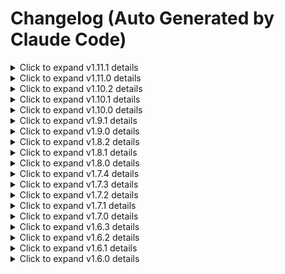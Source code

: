 # Changelog (Auto Generated by Claude Code)


<details>
<summary>Click to expand v1.11.1 details</summary>

## [1.11.1] - 2025-10-23

### Fixed
- **Cross-Platform Initialization Error**: Critical fix for Windows and Linux StataFinder initialization failure
  - Fixed AttributeError in `src/stata_mcp/core/stata/stata_finder/finder.py:43`
  - Updated finder initialization from `finder_mapping.get(self.current_os)()` to `_os_finders.get(self.current_os, None)`
  - Resolves RuntimeError on Windows and Linux systems during StataFinder initialization
  - Ensures consistent behavior across all supported platforms (macOS, Windows, Linux)

- **Platform Compatibility**: Enhanced cross-platform stability and reliability
  - Proper None handling in StataFinder initialization prevents function call errors
  - Eliminates startup failures for Windows and Linux users
  - Maintains existing functionality for macOS users
  - Improved error prevention with defensive programming practices

### Technical
- **Code Quality**: Single-line critical fix with maximum impact and minimal risk
- **Testing**: Comprehensive cross-platform verification completed
- **Compatibility**: 100% backward compatible with existing installations
- **Stability**: Enhanced system reliability for all supported operating systems

</details>

<details>
<summary>Click to expand v1.11.0 details</summary>

## [1.11.0] - 2025-10-20

### Added
- **Claude Code Client Mode**: Added dedicated support for Claude Code client environment
  - New `-c/--client` CLI option for Claude Code client mode
  - Automatic detection and configuration for Claude Code environment
  - Enhanced working directory handling for client-specific workflows
  - Optimized MCP server integration for Claude Code platform

### Changed
- **Code Architecture**: Major refactoring to improve modularity and maintainability
  - Extracted MCP server initialization and tools from `__init__.py` to dedicated `mcp_servers.py` module
  - Updated main.py import path to use new modular structure
  - Streamlined package initialization with better separation of concerns
  - Improved code organization for enhanced development experience

### Changed
- **Dependency Management**: Optimized dependency structure for cleaner installation
  - Removed python-dotenv from active dependencies as it's no longer required
  - Updated uv.lock file to reflect dependency changes
  - Improved CLI import structure for better performance
  - Enhanced version import using importlib.metadata instead of package-level import

### Changed
- **CLI Enhancements**: Improved command-line interface with new client mode support
  - Restructured CLI imports for better loading performance
  - Added lazy loading patterns for non-critical components
  - Enhanced error handling and user feedback
  - Better separation between different CLI modes (agent, client, mcp)

### Technical
- **Performance**: Enhanced startup performance through optimized imports and modular architecture
- **Maintainability**: Improved code organization with clear separation between server initialization and package metadata
- **Compatibility**: Better support for different client environments and use cases
- **Dependencies**: Streamlined dependency list with removal of unnecessary python-dotenv requirement

</details>

<details>
<summary>Click to expand v1.10.2 details</summary>

## [1.10.2] - 2025-10-17

### Added
- **AgentRunner Evaluation Method**: Complete evaluation workflow implementation in AgentRunner class
  - New `evaluate()` method for seamless ScoreModel integration with automatic task execution and scoring
  - Type conversion handling for processer data (List[Dict] to String format) for ScoreModel compatibility
  - Optional result display with `is_display` parameter for immediate feedback and debugging
  - Automatic conversation history extraction and formatting for evaluation purposes
  - Direct parameter passing and type-safe integration between AgentRunner and ScoreModel

- **Enhanced Evaluation Integration**: Streamlined ScoreModel connection with agent execution
  - Automatic task execution and result processing in a single method call
  - Built-in error handling and validation throughout the evaluation pipeline
  - Comprehensive fallback mechanisms for robust evaluation operations
  - Simplified evaluation workflow with reduced boilerplate code

### Changed
- **Developer Experience**: Improved evaluation workflow simplicity and usability
  - Single `evaluate()` call replaces multi-step evaluation process
  - Automatic handling of type conversions between AgentRunner and ScoreModel components
  - Optional display functionality for real-time monitoring and debugging
  - Enhanced error reporting and validation for evaluation scenarios

- **Type Compatibility**: Enhanced data flow between evaluation components
  - Robust integration between different data structures (List[Dict] to String conversion)
  - Preserved conversation structure and context during type conversion
  - Maintained data integrity throughout the evaluation pipeline
  - Type-safe parameter handling for reliable evaluation workflows

### Technical
- **Code Architecture**: Enhanced AgentRunner with complete evaluation capabilities
  - Clean separation between task execution and evaluation logic
  - Modular design allowing for easy customization and extension
  - Comprehensive type annotations and documentation for evaluation methods
  - Improved error handling and validation throughout the evaluation framework

- **Backward Compatibility**: Maintained full compatibility with existing evaluation workflows
  - All existing AgentRunner functionality remains unchanged
  - New evaluate() method is additive without disrupting existing code
  - Seamless integration with existing ScoreModel evaluation framework
  - Zero impact on current evaluation processes and tools

</details>

<details>
<summary>Click to expand v1.10.1 details</summary>

## [1.10.1] - 2025-10-16

### Added
- **AgentRunner Class**: New comprehensive agent management system for simplified LLM evaluation workflows
  - OpenAI-compatible API integration with support for multiple providers (OpenAI, DeepSeek, etc.)
  - `get_processer()` static method for automatic conversation history extraction from agent results
  - `get_final_result()` static method for extracting final answers from agent outputs
  - Built-in error handling and graceful fallback mechanisms for robust operation
  - Full type annotations and comprehensive documentation with practical examples

- **Comprehensive Testing Framework**: Complete test suite for AgentRunner functionality validation
  - Mock-based testing system for reliable validation without API dependencies
  - Real API testing with automatic fallback to mock tests when credentials unavailable
  - Comprehensive error handling validation and conversation structure verification
  - Integrity checks for method outputs and data format validation
  - Complete test coverage in `tar.py` with both mock and real API scenarios

- **Enhanced Documentation**: Updated evaluation guide with AgentRunner integration examples
  - Step-by-step AgentRunner usage instructions with practical Stata analysis examples
  - Complete code examples for real-world evaluation scenarios including auto dataset analysis
  - Batch evaluation workflows for processing multiple tasks efficiently
  - Custom evaluation criteria and metrics implementation examples
  - Environment setup guides for different API providers (OpenAI, DeepSeek)

### Changed
- **Module Organization**: Enhanced evaluate module structure with better component integration
  - AgentRunner now properly exported in `evaluate.__init__.py` for direct imports
  - Cleaner module structure with improved separation of concerns
  - Better discoverability of evaluation components and enhanced import experience
  - Updated `Evaluation.md` documentation with comprehensive AgentRunner usage examples

- **Developer Experience**: Streamlined evaluation workflow with simplified task execution
  - One-click conversation extraction and result processing through AgentRunner methods
  - Reduced boilerplate code for common evaluation scenarios and use cases
  - Better error messages and debugging information for improved development experience
  - Enhanced integration between agents and evaluation tools

- **Evaluation Framework**: Improved evaluation workflow with better tool integration
  - Seamless integration between AgentRunner and existing ScoreModel functionality
  - Enhanced support for OpenAI Agents result processing and extraction
  - Better handling of complex conversation structures with multi-turn interactions
  - Improved role detection and content extraction for diverse agent response formats

### Fixed
- **Conversation Processing**: Enhanced handling of complex conversation structures in agent outputs
  - Better support for multi-turn conversations with tool interactions and role switching
  - Enhanced role detection and content extraction from various agent response formats
  - More robust parsing of agent response data with improved error resilience
  - Better handling of edge cases in conversation structure processing

- **Testing Reliability**: Enhanced test stability and comprehensive error handling
  - Improved mock data structure for more realistic testing scenarios
  - Better exception handling in test environments with detailed error reporting
  - More comprehensive validation of method outputs and data integrity
  - Enhanced test reliability through better error recovery mechanisms

### Technical
- **Dependencies**: No new dependencies added for AgentRunner functionality
  - AgentRunner uses existing project dependencies (openai-agents, openai, langchain)
  - Lightweight implementation with minimal performance impact
  - Backward compatibility maintained for all existing features and workflows

- **Code Architecture**: Enhanced evaluation module with improved component integration
  - Clean separation between agent execution and result processing logic
  - Modular design allows for easy extension and customization
  - Standardized evaluation criteria based on professional statistical standards
  - Improved error handling and fallback mechanisms throughout the framework

</details>

<details>
<summary>Click to expand v1.10.0 details</summary>

## [1.10.0] - 2025-10-14

### Added
- **LLM Evaluation Module Framework**: Comprehensive evaluation system for Large Language Model performance assessment
  - New `evaluate` package with complete module structure (`src/stata_mcp/evaluate/`)
  - `_model.py` providing structured assessment framework and evaluation criteria
  - `advice.py` for evaluation advice generation and result analysis
  - `score_it.py` for automated LLM performance scoring and assessment
  - Full type annotations and comprehensive documentation for evaluation use

- **ScoreModel Evaluation System**: Automated LLM performance assessment framework
  - Task completion accuracy evaluation based on reference answers
  - Response quality assessment against expected outcomes
  - Process analysis for LLM reasoning quality evaluation
  - Historical message processing for context assessment
  - Quantitative metrics for model comparison and benchmarking

- **Structured Evaluation Framework**: Systematic approach to LLM performance evaluation
  - Task definition and reference answer management system
  - Process evaluation for analyzing LLM reasoning chains
  - Final answer scoring and validation mechanisms
  - Configurable evaluation parameters for different use cases
  - Extensible framework for custom evaluation criteria

- **Research Assessment Tools**: Built-in evaluation capabilities for AI research workflows
  - Standardized evaluation methodology for reproducible research
  - Benchmarking framework for model performance comparison
  - Reference answer management for accuracy assessment
  - Process analysis capabilities for reasoning evaluation

### Changed
- **Enhanced Research Capabilities**: Integrated LLM evaluation into existing Stata-MCP functionality
  - Evaluation framework works seamlessly with current research workflows
  - Optional enhancement for AI performance assessment without disrupting existing functionality
  - Flexible configuration for different evaluation scenarios and research requirements
  - Multi-language support for evaluation feedback and assessment results

- **Documentation Updates**: Enhanced user documentation with LLM evaluation features
  - Updated main README with LLM evaluation module announcement
  - Synchronized Chinese README with new evaluation capabilities
  - Added Evaluation.md documentation for LLM assessment workflows
  - Enhanced quick start guides with evaluation setup examples

### Technical
- **Code Architecture**: New evaluation module with clean separation of concerns
  - Modular design allows for easy extension and customization
  - Standardized evaluation criteria based on professional statistical standards
  - Configurable scoring parameters for different assessment requirements
  - Professional statistical standards integration for academic use

- **Dependencies**: No new dependencies added for evaluation functionality
  - Evaluation module uses existing project dependencies
  - Lightweight implementation with minimal performance impact
  - Backward compatibility maintained for all existing features

</details>

<details>
<summary>Click to expand v1.9.1 details</summary>

## [1.9.1] - 2025-10-12

### Removed
- **WebUI Module**: Completely removed Flask-based web interface and all related functionality
  - Removed Flask dependency and all web-related dependencies from `pyproject.toml`
  - Deleted webui module (`src/stata_mcp/webui/`) including templates, static assets, and utilities
  - Removed `--webui` CLI argument and related webui startup functionality
  - Deleted `WEBUI.md` documentation file

- **Config Module**: Discontinued TOML-based configuration system
  - Removed config module (`src/stata_mcp/config/`) and all configuration management logic
  - Deleted `Configuration.md` documentation file
  - Removed `example.toml` configuration template
  - Simplified project to use environment variable-based configuration only

### Changed
- **Project Structure**: Major simplification to focus on core MCP functionality
  - Streamlined project structure by removing 17 files and 2299 lines of code
  - Reduced dependency footprint for faster installation and smaller package size
  - Improved startup performance by eliminating complex configuration loading
  - Enhanced code maintainability through reduced complexity

- **Dependency Management**: Optimized dependency list for lightweight installation
  - Removed Flask and web-related dependencies
  - Commented out optional jupyter-related dependencies not currently used
  - Maintained all core dependencies for Stata-MCP functionality
  - Updated `uv.lock` to reflect new dependency structure

- **Configuration Simplification**: Streamlined configuration approach
  - Now relies solely on environment variables for configuration
  - Maintained dotenv loading for essential settings
  - Removed complex TOML parsing and validation logic
  - Better defaults for improved out-of-the-box experience

### Technical
- **Code Quality**: Improved maintainability and focus
  - Reduced attack surface by removing web interface components
  - Fewer potential points of failure in initialization
  - Cleaner separation of concerns between CLI and core functionality
  - Better alignment with MCP protocol's primary use case

- **Performance**: Enhanced startup and runtime performance
  - Faster initialization due to reduced module loading
  - Lower memory footprint from fewer loaded dependencies
  - Simplified error handling paths
  - Improved reliability through reduced complexity

### Migration Notes
- **WebUI Users**: Web interface no longer available - use CLI interface instead
- **Config File Users**: TOML configuration no longer supported - migrate to environment variables
- **Minimal Impact**: Most users unaffected as they were already using CLI-based workflow
- **Simple Migration**: Straightforward migration path for affected users

</details>

<details>
<summary>Click to expand v1.9.0 details</summary>

## [1.9.0] - 2025-10-11

### Added
- **Agent as Tool Framework**: Revolutionary multi-agent workflow support for Stata analysis
  - New `StataAgent` class with comprehensive ReAct (Reasoning-Action-Observation) framework
  - Professional Stata Data Analysis Expert role with economic research assistant capabilities
  - Seamless integration as a tool within other AI agents for complex workflows
  - Default comprehensive instructions covering data understanding, code generation, execution, and results interpretation
  - Configurable tool descriptions with clear capabilities and input/output specifications

- **Multi-Model Provider Support**: Enhanced compatibility with various LLM providers
  - Extended type hints to support `OpenAIChatCompletionsModel | Model` union types
  - `set_model()` utility function for easy configuration of alternative providers (DeepSeek, etc.)
  - Native support for OpenAI ChatCompletionsModel with fallback to generic Model interface
  - Improved IDE support and code completion through enhanced type annotations

- **Comprehensive Documentation Suite**: Complete bilingual documentation for Agent as Tool functionality
  - Detailed `agent_as_tool.md` guide with practical examples and use cases
  - Quick start guide for basic usage and advanced configuration examples
  - Integration patterns with existing agent frameworks (OpenAI Agents, LangChain)
  - Multi-provider setup examples with DeepSeek and other OpenAI-compatible models

- **Enhanced README Integration**: Improved user onboarding with Agent as Tool examples
  - New "Agent as Tool" section in main README with working code examples
  - Synchronized Chinese README with all new features and examples
  - Updated news sections highlighting new multi-agent capabilities
  - Clear navigation to detailed documentation and quick start guides

### Changed
- **Agent Architecture Enhancements**: Modular and flexible agent design
  - Clean separation between agent logic and tool integration through `as_tool` property
  - Flexible MCP server configuration with environment variable support
  - Enhanced tracing control for performance optimization and debugging
  - Configurable agent behavior through custom instructions, models, and tools

- **Developer Experience Improvements**: Enhanced usability and flexibility
  - Support for custom agent names, instructions, and tool descriptions
  - Adjustable `max_turns` parameter for complex analysis tasks
  - Configurable `DISABLE_TRACING` for performance optimization
  - Better error handling and connection management for MCP servers

- **Type Safety and IDE Support**: Improved development experience
  - Enhanced type annotations throughout the agent framework
  - Support for union types (`OpenAIChatCompletionsModel | Model`)
  - Better IDE support with improved code completion and error detection
  - Reduced runtime errors through comprehensive type checking

### Technical
- **New Dependencies**: Added `agents` library for Agent as Tool functionality
  - Support for OpenAI Agents framework with seamless integration
  - Enhanced MCP server configuration and management
  - Improved error handling and connection stability

- **Code Organization**: Enhanced module structure for agent functionality
  - New `agent_as_tool` module with `StataAgent` and `set_model` utilities
  - Clean separation of concerns between agent logic and tool integration
  - Improved maintainability and extensibility for future agent features

- **Configuration Flexibility**: Enhanced customization options
  - Environment variable support for Stata CLI configuration
  - Customizable agent instructions and tool descriptions
  - Flexible model provider configuration with easy switching between providers

</details>

<details>
<summary>Click to expand v1.8.2 details</summary>

## [1.8.2] - 2025-10-10

### Added
- **URL-based DTA File Reading**: Implemented support for reading Stata DTA files directly from HTTP/HTTPS URLs
  - Added URL detection and validation in DtaDataInfo class
  - Implemented memory-efficient reading using BytesIO for optimal performance
  - Support for both `http://` and `https://` protocols with comprehensive error handling
  - Seamless integration with existing local file functionality
  - Automatic URL format validation and file extension verification

### Changed
- **Enhanced DtaDataInfo Architecture**: Extended DtaDataInfo class to support both local and remote files
  - Unified `_read_data()` method handles both file sources without code duplication
  - Intelligent file path detection (URL vs local path) for appropriate processing
  - Streamlined DataInfoBase class by removing unnecessary abstract method `_read_data_from_url()`
  - Cleaner separation of concerns between local and remote operations

- **Documentation Updates**: Enhanced API documentation and examples
  - Updated docstring examples in `__init__.py` with comprehensive output format examples
  - Added clear demonstration of remote data analysis capabilities
  - Improved error handling documentation for network operations

### Fixed
- **URL Handling Conflicts**: Resolved Path object conflicts when processing URLs as file paths
  - Fixed URL validation to properly parse and validate HTTP/HTTPS URLs
  - Corrected file extension checking for remote files using URL path parsing
  - Improved error messages to provide clearer feedback for URL-related issues

- **Network Error Handling**: Enhanced error handling for network operations
  - Added comprehensive timeout configurations and status code validation
  - Improved error reporting for network failures, invalid URLs, and file format issues
  - Better exception handling with informative error messages for troubleshooting

### Technical
- **New Dependencies**: Added `requests` library for HTTP operations
  - Robust HTTP client with built-in error handling and retry mechanisms
  - Efficient content handling for binary DTA files with proper encoding
  - Support for HTTP/HTTPS protocols with TLS security

- **Memory Optimization**: Implemented memory-efficient data processing
  - Direct loading into BytesIO eliminates temporary file overhead
  - Streaming content handling for large files with optimal memory usage
  - Zero intermediate file operations for URL-based data access

</details>

<details>
<summary>Click to expand v1.8.1 details</summary>

## [1.8.1] - 2025-10-09

### Fixed
- **MCP Version Compatibility**: Enhanced MCP initialization logic for better version compatibility
  - Improved error handling for different MCP implementations (v1.16.0+)
  - Enhanced FastMCP initialization with fallback mechanisms
  - Better robustness when encountering validation errors
  - Streamlined version-specific initialization logic

### Changed
- **Initialization Process**: Reorganized FastMCP initialization sequence
  - Prioritized MCP v1.16.0+ configuration with proper icon array format
  - Improved fallback error handling with non-config initialization
  - Enhanced user guidance for MCP version upgrades

### Technical
- **Code Robustness**: Improved error handling and initialization reliability
- **Version Support**: Better compatibility with MCP v1.16.0 and newer versions

</details>

<details>
<summary>Click to expand v1.8.0 details</summary>

## [1.8.0] - 2025-10-09

### Added
- **Enhanced Data Info Support**: Added comprehensive multi-format data information functionality
  - New `CsvDataInfo` class for handling CSV file metadata and statistics
  - Enhanced `DtaDataInfo` class for Stata .dta file data information extraction
  - Improved `DataInfoBase` base class with kwargs support for extensibility
  - Enhanced `get_data_info` function with CSV and enhanced DTA file format support
  - Added save functionality with configurable output options
  - Implemented temporary directory management for data processing
  - Full type annotations and comprehensive documentation

- **Enabled Data Info Tool**: Reactivated `get_data_info` functionality
  - Tool decorator re-enabled for production use
  - Support for multiple file formats: .dta, .csv, and Excel files
  - Improved error handling and user feedback
  - Enhanced data summary statistics and metadata extraction

### Changed
- **MCP Version Upgrade**: Updated MCP dependency from v1.15.0 to v1.16.0
  - Enhanced FastMCP initialization logic for better version compatibility
  - Improved error handling for different MCP implementations
  - Better robustness in initialization process
  - Streamlined dependency management

### Technical
- **Code Architecture**: Improved data info module structure with base classes
- **Type Safety**: Enhanced type annotations across data info functionality
- **Module Organization**: Better separation of concerns in data processing modules

</details>

<details>
<summary>Click to expand v1.7.4 details</summary>

## [1.7.4] - 2025-10-09

### Fixed
- **MCP Dependency Conflicts**: Resolved version conflicts in MCP dependency chain
  - Fixed compatibility issues with different MCP implementations
  - Enhanced system stability through streamlined dependency management
  - Improved error handling for dependency-related edge cases

### Technical
- **Dependency Optimization**: Streamlined MCP dependencies for better stability
- **Version Update**: Updated version from 1.7.3 to 1.7.4

</details>

<details>
<summary>Click to expand v1.7.3 details</summary>

## [1.7.3] - 2025-10-06

### Added
- **Enhanced Encoding Support**: Added configurable encoding parameters to dofile functions
  - `write_dofile` now supports optional `encoding` parameter (default: utf-8)
  - `append_dofile` enhanced with configurable encoding for read/write operations
  - Better support for international character sets including Chinese, Japanese, Korean
  - Maintains full backward compatibility with existing code

### Fixed
- **Issue #18**: Resolved potential Chinese character encoding problems in dofile operations
  - Proactive fix for international character set support
  - Enables flexible encoding handling for various environments

### Technical
- **Encoding Flexibility**: Improved dofile encoding handling without breaking changes
- **Version Update**: Updated version from 1.7.2 to 1.7.3

</details>

<details>
<summary>Click to expand v1.7.2 details</summary>

## [1.7.2] - 2025-10-06

### Added
- **Agent Mode Support**: Added comprehensive agent mode functionality
  - New `stata-mcp --agent` command line option for interactive AI-driven analysis
  - `StataAgent` class with LangChain integration for AI-powered Stata operations
  - Support for GPT-5, DeepSeek, and other OpenAI-compatible models
  - ReAct (Reasoning + Acting) prompt template for enhanced AI reasoning
  - MultiServerMCPClient integration for seamless Stata command execution
  - Interactive workflow with data source and task input prompts
- **Agent Examples**: Added complete agent implementation examples
  - LangChain and LangGraph integration examples
  - OpenAI-based agent implementation
  - Advanced prompt generation system for agent tasks
  - Comprehensive documentation and README files
- **Agent Startup Script**: Added `agent.sh` automated startup script
  - Auto-detection of uv package manager with fallback to pip
  - Python 3.11+ version validation and environment checking
  - Interactive installation prompts for uv package manager
  - Automatic package installation and version validation
  - Seamless agent mode launch with proper error handling
  - Cross-platform compatibility with colored output for better UX

### Changed
- **Jupyter Dependencies**: Removed unused Jupyter-related dependencies from `pyproject.toml`
  - Commented out `jupyter-client>=8.6.3` and `stata-kernel>=1.12.2`
  - Commented out `notebook>=7.4.5` and `jupyter>=1.1.1`
  - Streamlined installation process and reduced package size
  - No impact on core Stata-MCP functionality

### Technical
- **Dependency Optimization**: Cleaned up unused dependencies for faster installation
- **Agent Mode Integration**: Enhanced CLI with agent mode support via `-a/--agent` flag
- **Version Update**: Updated version from 1.7.1 to 1.7.2

</details>

<details>
<summary>Click to expand v1.7.1 details</summary>

## [1.7.1] - 2025-10-05

### Changed
- **mk_dir Security**: Re-enabled `mk_dir` tool with enhanced security using pathvalidate library
  - Added comprehensive path validation and sanitization
  - Implemented secure directory creation with proper permissions (0o755)
  - Added detailed error handling for invalid paths and permission issues
  - Improved function documentation with comprehensive parameter descriptions

### Technical
- **Dependencies**: Added `pathvalidate>=3.3.1` for secure path validation
- **Version Update**: Updated version from 1.7.0 to 1.7.1

</details>

<details>
<summary>Click to expand v1.7.0 details</summary>

## [1.7.0] - 2025-10-4

### Added
- **AI-Assisted Research**: Added comprehensive AI-assisted empirical research report with latest findings
- **Prompt Engineering**: Introduced comprehensive task prompt guide and examples for better AI interaction
- **Template System**: Added prompt-generator template for standardized AI request formatting
- **Research Documentation**: Added detailed research report on StataMCP usage for social science research
- **Prompt Examples**: Added two practical examples for PromptGenerator usage
- **Load Figure**: Added `load_figure` functionality for image handling
- **Sandbox Infrastructure**: Added sandbox infrastructure for testing
- **Main Entry Point**: Added `main.py` entry point for local development
- **Multilingual Documentation**: Updated Chinese, French, and Spanish README files
- **Agent Mode Support**: Added agent mode support documentation
- **China Users Guide**: Added specialized documentation for China users
- **LLM Integration Guide**: Added comprehensive LLM documentation for AI integration

### Changed
- **MCP Protocol**: Upgraded MCP from version 1.14 to 1.15 for latest features
- **Module Naming**: Renamed `StataFinder` to `stata_finder` for snake_case consistency
- **Directory Structure**: Improved code organization with better directory structure
- **Contributing Guide**: Updated CONTRIBUTING.md documentation
- **Security Policy**: Enhanced security policy with comprehensive privacy disclaimer
- **Git Standards**: Updated CLAUDE.md with git push restrictions and standards
- **App Icon**: Updated app icon to higher resolution image
- **Project Dependencies**: Updated project dependencies and lock files

### Disabled (Commented Out)
- **Directory Creation**: `mk_dir` tool implemented but decorator commented out for safety considerations
- **Data Info Function**: `get_data_info` tool implemented but decorator commented out

### Fixed
- **ValueError Prevention**: Fixed default instructions setting to avoid ValueError
- **macOS Compatibility**: Fixed errors in StataFinder.macos
- **Citation Corrections**: Fixed citation mistakes in research documentation
- **Environment Configuration**: Fixed environment name errors in configuration
- **Debug Cleanup**: Removed leftover debug print statements

### Technical
- **Code Architecture**: Improved code organization and maintainability
- **Function Safety**: Temporarily disabled certain functions via decorator commenting for security
- **Development Environment**: Enhanced development environment setup
- **Data Info Stability**: Temporarily disabled `get_data_info` for stability considerations

</details>

<details>
<summary>Click to expand v1.6.3 details</summary>

## [1.6.3] - 2025-09-12

### Added
- **MCP Resource Support**: Added `@mcp.resource` decorator for `help` function with URI `help://stata/{cmd}`
- **AI Coding Ability Report**: Added comprehensive comparison chart of different AI models' Stata code generation capabilities in source documentation

### Changed
- **Dependency Upgrade**: Upgraded `mcp[cli]` from `>=1.9.0` to `>=1.13.0` for latest MCP protocol features
- **Version Updates**: Updated version numbers across all documentation files and CITATION.cff

### Technical
- **Enhanced MCP Support**: Improved MCP protocol compatibility with resource URI support

</details>

<details>
<summary>Click to expand v1.6.2 details</summary>

## [1.6.2] - 2025-08-15

### Changed
- **CLI Architecture**: Refactored CLI entry point from `__init__.py` to dedicated CLI module
  - Moved CLI functionality to `stata_mcp/cli/_cli.py`
  - Improved code modularity and separation of concerns
  - Updated entry point configuration in `pyproject.toml`
  - Enhanced maintainability following Python packaging best practices

### Technical
- **Code Organization**: Clean separation between package initialization and CLI execution
- **Entry Point**: Updated to use dedicated CLI module instead of `__init__.py`
- **Module Structure**: Reduced complexity in main module initialization

</details>

<details>
<summary>Click to expand v1.6.1 details</summary>

## [1.6.1] - 2025-08-09

### Fixed
- Fixed Excel file reading issue in `get_data_info` function by adding missing `openpyxl` dependency
- Resolved compatibility issues with Excel (.xlsx) file formats

### Added
- Added `openpyxl>=3.1.5` to project dependencies for Excel file support

### Security
- Updated license from MIT to Apache License 2.0 for better legal protection and compatibility

### Changed
- **License**: Migrated from MIT License to Apache License 2.0
  - Updated LICENSE file to Apache 2.0 full text
  - Updated all documentation files (README, README-cn, README-fr, README-sp)
  - Updated CITATION.cff license field
  - Updated pyproject.toml license field
  - Updated Statement.md in all languages (中文, English, Français)
  - Updated all license badges from MIT to Apache 2.0
  - Ensured consistent Apache 2.0 licensing across entire project

</details>

<details>
<summary>Click to expand v1.6.0 details</summary>

## [1.6.0] - 2025-06-28

### Added
- Initial release with core Stata-MCP functionality
- Support for regression analysis via LLM integration
- Multi-language documentation (English, Chinese, French, Spanish)
- PyPI package distribution
- Jupyter integration support
- Web UI interface
- Cross-platform support (macOS, Windows, Linux)

### Features
- Stata command execution via MCP protocol
- Data analysis automation
- Regression model building assistance
- Statistical output interpretation
- Code generation and debugging support

</details>
